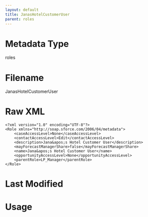 ```yaml
---
layout: default
title: JanasHotelCustomerUser
parent: roles
---
```

# Metadata Type
roles


# Filename 
JanasHotelCustomerUser


# Raw XML
```
<?xml version="1.0" encoding="UTF-8"?>
<Role xmlns="http://soap.sforce.com/2006/04/metadata">
    <caseAccessLevel>None</caseAccessLevel>
    <contactAccessLevel>Edit</contactAccessLevel>
    <description>Jana&apos;s Hotel Customer User</description>
    <mayForecastManagerShare>false</mayForecastManagerShare>
    <name>Jana&apos;s Hotel Customer User</name>
    <opportunityAccessLevel>None</opportunityAccessLevel>
    <parentRole>LP_Manager</parentRole>
</Role>
```


# Last Modified


# Usage
